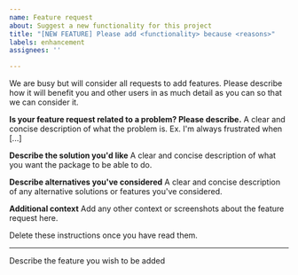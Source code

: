 ```yaml
---
name: Feature request
about: Suggest a new functionality for this project
title: "[NEW FEATURE] Please add <functionality> because <reasons>"
labels: enhancement
assignees: ''

---
```


We are busy but will consider all requests to add features.
Please describe how it will benefit you and other users 
in as much detail as you can so that we can consider it.

**Is your feature request related to a problem? Please describe.**
A clear and concise description of what the problem is. Ex. I'm always frustrated when [...]

**Describe the solution you'd like**
A clear and concise description of what you want the package to be able to do.

**Describe alternatives you've considered**
A clear and concise description of any alternative solutions or features you've considered.

**Additional context**
Add any other context or screenshots about the feature request here.

  Delete these instructions once you have read them.

---

Describe the feature you wish to be added
